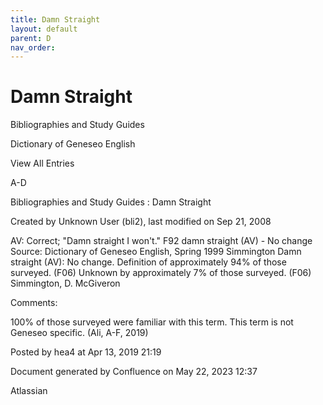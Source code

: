```yaml
---
title: Damn Straight
layout: default
parent: D
nav_order:
---
```


# Damn Straight

Bibliographies and Study Guides

Dictionary of Geneseo English

View All Entries

A-D

Bibliographies and Study Guides : Damn Straight

Created by  Unknown User (bli2), last modified on Sep 21, 2008

AV: Correct; &quot;Damn straight I won't.&quot; F92 damn straight (AV) - No change Source: Dictionary of Geneseo English, Spring 1999 Simmington Damn straight (AV): No change. Definition of approximately 94% of those surveyed. (F06) Unknown by approximately 7% of those surveyed. (F06) Simmington, D. McGiveron

Comments:

100% of those surveyed were familiar with this term. This term is not Geneseo specific. (Ali, A-F, 2019)

Posted by hea4 at Apr 13, 2019 21:19

Document generated by Confluence on May 22, 2023 12:37

Atlassian
